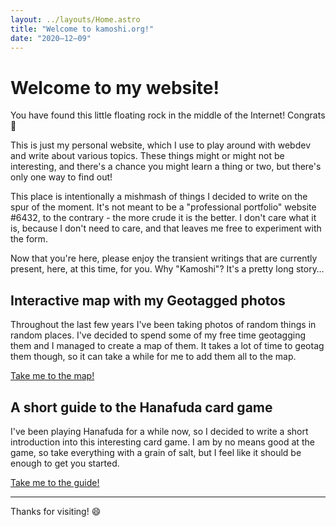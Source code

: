 ```yaml
---
layout: ../layouts/Home.astro
title: "Welcome to kamoshi.org!"
date: "2020–12–09"
---
```


# Welcome to my website!

You have found this little floating rock in the middle of the Internet! Congrats 🎉

This is just my personal website, which I use to play around with webdev and write about various topics. These things might or might not be interesting, and there's a chance you might learn a thing or two, but there's only one way to find out!

This place is intentionally a mishmash of things I decided to write on the spur of the moment. It's not meant to be a "professional portfolio" website #6432, to the contrary - the more crude it is the better. I don't care what it is, because I don't need to care, and that leaves me free to experiment with the form.

Now that you're here, please enjoy the transient writings that are currently present, here, at this time, for you. Why "Kamoshi"? It's a pretty long story…

## Interactive map with my Geotagged photos

Throughout the last few years I've been taking photos of random things in random places. I've decided to spend some of my free time geotagging them and I managed to create a map of them. It takes a lot of time to geotag them though, so it can take a while for me to add them all to the map.

[Take me to the map!](/map/)

## A short guide to the Hanafuda card game
I've been playing Hanafuda for a while now, so I decided to write a short introduction into this interesting card game. I am by no means good at the game, so take everything with a grain of salt, but I feel like it should be enough to get you started.

[Take me to the guide!](/posts/hanafuda/)

---

Thanks for visiting! :smile:


